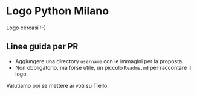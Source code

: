 # Logo Python Milano

Logo cercasi :-)

## Linee guida per PR

- Aggiungere una directory ```username``` con le immagini per la proposta.
- Non obbligatorio, ma forse utile, un piccolo ```Readme.md``` per raccontare il logo.

Valutiamo poi se mettere ai voti su Trello.
